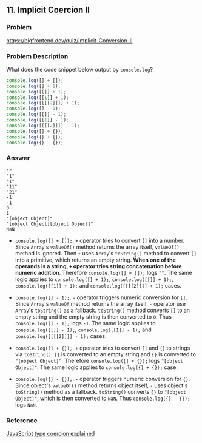 ## 11. Implicit Coercion II

### Problem

https://bigfrontend.dev/quiz/Implicit-Conversion-II

### Problem Description

What does the code snippet below output by `console.log`?

```js
console.log([] + []);
console.log([] + 1);
console.log([[]] + 1);
console.log([[1]] + 1);
console.log([[[[2]]]] + 1);
console.log([] - 1);
console.log([[]] - 1);
console.log([[1]] - 1);
console.log([[[[2]]]] - 1);
console.log([] + {});
console.log({} + {});
console.log({} - {});
```

### Answer

```
""
"1"
"1"
"11"
"21"
-1
-1
0
1
"[object Object]"
"[object Object][object Object]"
NaN
```

- `console.log([] + []);`. `+` operator tries to convert `[]` into a number. Since `Array`'s `valueOf()` method returns the array itself, `valueOf()` method is ignored. Then `+` uses `Array`'s `toString()` method to convert `[]` into a primitive, which returns an empty string. **When one of the operands is a string, `+` operator tries string concatenation before numeric addition**. Therefore `console.log([] + []);` logs `""`. The same logic applies to `console.log([] + 1);`, `console.log([[]] + 1);`, `console.log([[1]] + 1);` and `console.log([[[[2]]]] + 1);` cases.

- `console.log([] - 1);`. `-` operator triggers numeric conversion for `[]`. Since `Array`'s `valueOf` method returns the array itself, `-` operator use `Array`'s `toString()` as a fallback. `toString()` method converts `[]` to an empty string and the empty string is then converted to `0`.
  Thus `console.log([] - 1);` logs `-1`. The same logic applies to `console.log([[]] - 1);`, `console.log([[1]] - 1);` and `console.log([[[[2]]]] - 1);` cases.

- `console.log([] + {});`. `+` operator tries to convert `[]` and `{}` to strings via `toString()`. `[]` is converted to an empty string and `{}` is converted to `"[object Object]"`. Therefore `console.log([] + {});` logs `"[object Object]"`. The same logic applies to `console.log({} + {});` case.

- `console.log({} - {});`. `-` operator triggers numeric conversion for `{}`. Since object's `valueOf()` method returns object itself, `-` uses object's `toString()` method as a fallback. `toString()` converts `{}` to `"[object Object]"`, which is then converted to `NaN`. Thus `console.log({} - {});` logs `NaN`.

### Reference

[JavaScript type coercion explained](https://www.freecodecamp.org/news/js-type-coercion-explained-27ba3d9a2839/)
